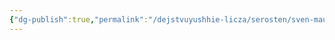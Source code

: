 ```yaml
---
{"dg-publish":true,"permalink":"/dejstvuyushhie-licza/serosten/sven-mauntars/","dgPassFrontmatter":true}
---
```


